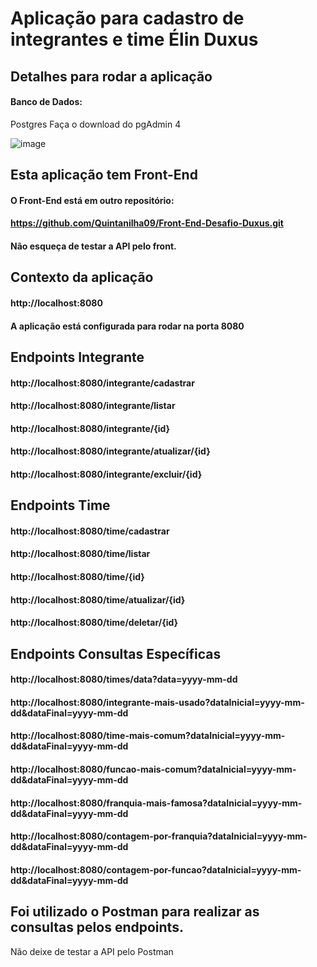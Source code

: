 # Aplicação para cadastro de integrantes e time Élin Duxus

## Detalhes para rodar a aplicação
#### Banco de Dados:
Postgres
Faça o download do pgAdmin 4

![image](https://github.com/user-attachments/assets/d21ad237-49ca-49a8-bb49-6c4562d96036)

## Esta aplicação tem Front-End
#### O Front-End está em outro repositório:
#### https://github.com/Quintanilha09/Front-End-Desafio-Duxus.git
#### Não esqueça de testar a API pelo front.

## Contexto da aplicação
#### http://localhost:8080
#### A aplicação está configurada para rodar na porta 8080

## Endpoints Integrante
#### http://localhost:8080/integrante/cadastrar
#### http://localhost:8080/integrante/listar
#### http://localhost:8080/integrante/{id}
#### http://localhost:8080/integrante/atualizar/{id}
#### http://localhost:8080/integrante/excluir/{id}

## Endpoints Time
#### http://localhost:8080/time/cadastrar
#### http://localhost:8080/time/listar
#### http://localhost:8080/time/{id}
#### http://localhost:8080/time/atualizar/{id}
#### http://localhost:8080/time/deletar/{id}

## Endpoints Consultas Específicas
#### http://localhost:8080/times/data?data=yyyy-mm-dd
#### http://localhost:8080/integrante-mais-usado?dataInicial=yyyy-mm-dd&dataFinal=yyyy-mm-dd
#### http://localhost:8080/time-mais-comum?dataInicial=yyyy-mm-dd&dataFinal=yyyy-mm-dd
#### http://localhost:8080/funcao-mais-comum?dataInicial=yyyy-mm-dd&dataFinal=yyyy-mm-dd
#### http://localhost:8080/franquia-mais-famosa?dataInicial=yyyy-mm-dd&dataFinal=yyyy-mm-dd
#### http://localhost:8080/contagem-por-franquia?dataInicial=yyyy-mm-dd&dataFinal=yyyy-mm-dd
#### http://localhost:8080/contagem-por-funcao?dataInicial=yyyy-mm-dd&dataFinal=yyyy-mm-dd

## Foi utilizado o Postman para realizar as consultas pelos endpoints.
Não deixe de testar a API pelo Postman




